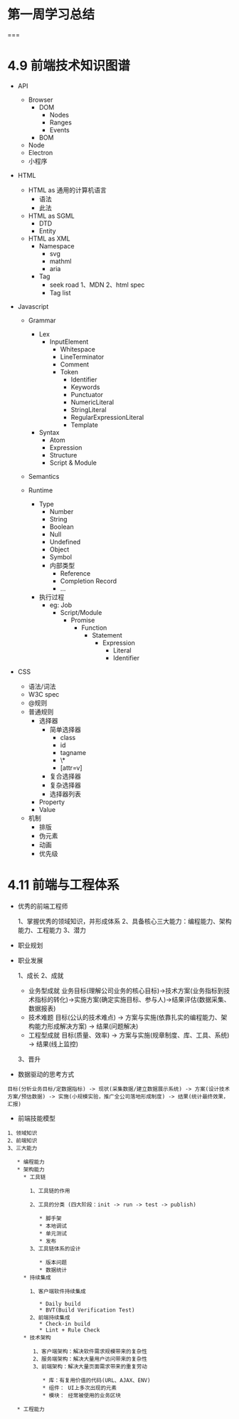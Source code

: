 # 第一周学习总结
===
# 4.9 前端技术知识图谱
 * API
   * Browser
      * DOM
	     * Nodes
		 * Ranges
		 * Events
	  * BOM
   * Node
   * Electron
   * 小程序
 * HTML
   * HTML as 通用的计算机语言
      * 语法
	  * 此法
   * HTML as SGML
      * DTD
	  * Entity
   * HTML as XML
      * Namespace
	    * svg
		* mathml
		* aria
	  * Tag
	    * seek road
		  1、MDN
		  2、html spec
		* Tag list
 * Javascript
    * Grammar
	  * Lex
		* InputElement
		  * Whitespace
		  * LineTerminator
		  * Comment
		  * Token
		    * Identifier
			* Keywords
			* Punctuator
			* NumericLiteral
			* StringLiteral
			* RegularExpressionLiteral
			* Template
	  * Syntax
	    * Atom
		* Expression
		* Structure
		* Script & Module
	    
	* Semantics
    * Runtime
	    * Type
		  * Number
		  * String
		  * Boolean
		  * Null
		  * Undefined
		  * Object
		  * Symbol
		  * 内部类型
		    * Reference
			* Completion Record
			* ...
		* 执行过程
		    * eg: Job
			  * Script/Module
			    * Promise
				   * Function
				     * Statement
					   * Expression
					      * Literal
						  * Identifier
	
 * CSS
    * 语法/词法
	* W3C spec
	* @规则
	* 普通规则
	  * 选择器
	    * 简单选择器
		  * class
		  * id
		  * tagname
		  * \\*
		  * [attr=v]
		* 复合选择器
		* 复杂选择器
		* 选择器列表
	  * Property
	  * Value
	* 机制
	  * 排版
	  * 伪元素
	  * 动画
	  * 优先级
	  
# 4.11 前端与工程体系
  * 优秀的前端工程师
  
    1、掌握优秀的领域知识，并形成体系
	2、具备核心三大能力：编程能力、架构能力、工程能力
	3、潜力
	
  * 职业规划
  
  * 职业发展
  
    1、成长
	2、成就
	
	   * 业务型成就
	     业务目标(理解公司业务的核心目标)->技术方案(业务指标到技术指标的转化)->实施方案(确定实施目标、参与人)->结果评估(数据采集、数据报表)
	   * 技术难题
	     目标(公认的技术难点) -> 方案与实施(依靠扎实的编程能力、架构能力形成解决方案) -> 结果(问题解决)
	   * 工程型成就
	     目标(质量、效率) -> 方案与实施(规章制度、库、工具、系统) -> 结果(线上监控)
		 
	3、晋升
	
   * 数据驱动的思考方式
   
    目标(分析业务目标/定数据指标) -> 现状(采集数据/建立数据展示系统) -> 方案(设计技术方案/预估数据) -> 实施(小规模实验，推广全公司落地形成制度) -> 结果(统计最终效果，汇报)
   * 前端技能模型
   
    1、领域知识
    2、前端知识
    3、三大能力
	
       * 编程能力
	   * 架构能力
	     * 工具链
		 
		   1、工具链的作用
		   
		   2、工具的分类 (四大阶段：init -> run -> test -> publish)
		   
		      * 脚手架
			  * 本地调试
			  * 单元测试
			  * 发布
		   3、工具链体系的设计 
		   
		      * 版本问题
			  * 数据统计
		 * 持续集成
		 
		   1、客户端软件持续集成
		   
		      * Daily build
			  * BVT(Build Verification Test)
		   2、前端持续集成
		      * Check-in build
			  * Lint + Rule Check
		 * 技术架构
		 
		    1、客户端架构：解决软件需求规模带来的复杂性
			2、服务端架构：解决大量用户访问带来的复杂性
			3、前端架构：解决大量页面需求带来的重复劳动
			
			   * 库：有复用价值的代码(URL、AJAX、ENV)
			   * 组件： UI上多次出现的元素
			   * 模块： 经常被使用的业务区块
			   
	   * 工程能力	
